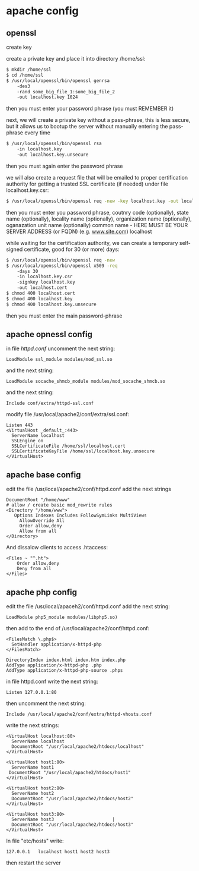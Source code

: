 # apache config

## openssl
create key
  
create a private key and place it into directory /home/ssl:
```sh
$ mkdir /home/ssl
$ cd /home/ssl
$ /usr/local/openssl/bin/openssl genrsa 
    -des3 
    -rand some_big_file_1:some_big_file_2 
    -out localhost.key 1024
```

then you must enter your password phrase (you must REMEMBER it)

next, we will create a private key without a pass-phrase, this is less secure, 
but it allows us to bootup the server without manually entering the pass-phrase every time
```sh
$ /usr/local/openssl/bin/openssl rsa 
    -in localhost.key
    -out localhost.key.unsecure
```

then you must again enter the password phrase

we will also create a request file that will be emailed to proper certification authority 
for getting a trusted SSL certificate (if needed) under file localhost.key.csr:
```sh
$ /usr/local/openssl/bin/openssl req -new -key localhost.key -out localhost.key.csr
```

then you must enter you password phrase, coutnry code (optionally), state name (optionally),
locality name (optionally), organization name (optionally), oganazation unit name (optionally)
common name - HERE MUST BE YOUR SERVER ADDRESS (or FQDN) (e.g. www.site.com) localhost

while waiting for the certification authority, we can create a temporary self-signed certificate,
good for 30 (or more) days: 
```sh
$ /usr/local/openssl/bin/openssl req -new 
$ /usr/local/openssl/bin/openssl x509 -req 
    -days 30 
    -in localhost.key.csr 
    -signkey localhost.key 
    -out localhost.cert 
$ chmod 400 localhost.cert
$ chmod 400 localhost.key
$ chmod 400 localhost.key.unsecure
```
then you must enter the main password-phrase


## apache opnessl config
in file *httpd.conf* uncomment the next string:
```
LoadModule ssl_module modules/mod_ssl.so
```

and the next string:
```
LoadModule socache_shmcb_module modules/mod_socache_shmcb.so
```

and the next string:
```
Include conf/extra/httpd-ssl.conf
```

modify file /usr/local/apache2/conf/extra/ssl.conf:
```
Listen 443
<VirtualHost _default_:443>
  ServerName localhost
  SSLEngine on
  SSLCertificateFile /home/ssl/localhost.cert
  SSLCertificateKeyFile /home/ssl/localhost.key.unsecure
</VirtualHost>
``` 

 
## apache base config
edit the file /usr/local/apache2/conf/httpd.conf
add the next strings
```
DocumentRoot "/home/www"
# allow / create basic mod_rewrite rules	
<Directory "/home/www">	
   Options Indexes Includes FollowSymLinks MultiViews
     AllowOverride All
     Order allow,deny							
     Allow from all
</Directory>
```
 
And dissalow clients to access .htaccess:
```
<Files ~ "^.ht">
    Order allow,deny
    Deny from all
</Files>
```  


## apache php config
edit the file /usr/local/apaceh2/conf/httpd.conf
add the next string:
```
LoadModule php5_module modules/libphp5.so)
```

then add to the end of /usr/local/apache2/conf/httpd.conf:
```
<FilesMatch \.php$>	
  SetHandler application/x-httpd-php 
</FilesMatch>
 
DirectoryIndex index.html index.htm index.php 
AddType application/x-httpd-php .php
AddType application/x-httpd-php-source .phps
```

in file httpd.conf write the next string:
```
Listen 127.0.0.1:80
```

then uncomment the next string:
```
Include /usr/local/apache2/conf/extra/httpd-vhosts.conf
```

write the next strings:
```
<VirtualHost localhost:80>
  ServerName localhost
  DocumentRoot "/usr/local/apache2/htdocs/localhost"
</VirtualHost>

<VirtualHost host1:80>
  ServerName host1
 DocumentRoot "/usr/local/apache2/htdocs/host1"
</VirtualHost>

<VirtualHost host2:80>
  ServerName host2
  DocumentRoot "/usr/local/apache2/htdocs/host2"
</VirtualHost>

<VirtualHost host3:80>
  ServerName host3						|
  DocumentRoot "/usr/local/apache2/htdocs/host3"
</VirtualHost>
```

In file "etc/hosts" write:
```
127.0.0.1	localhost host1 host2 host3
```
then restart the server

